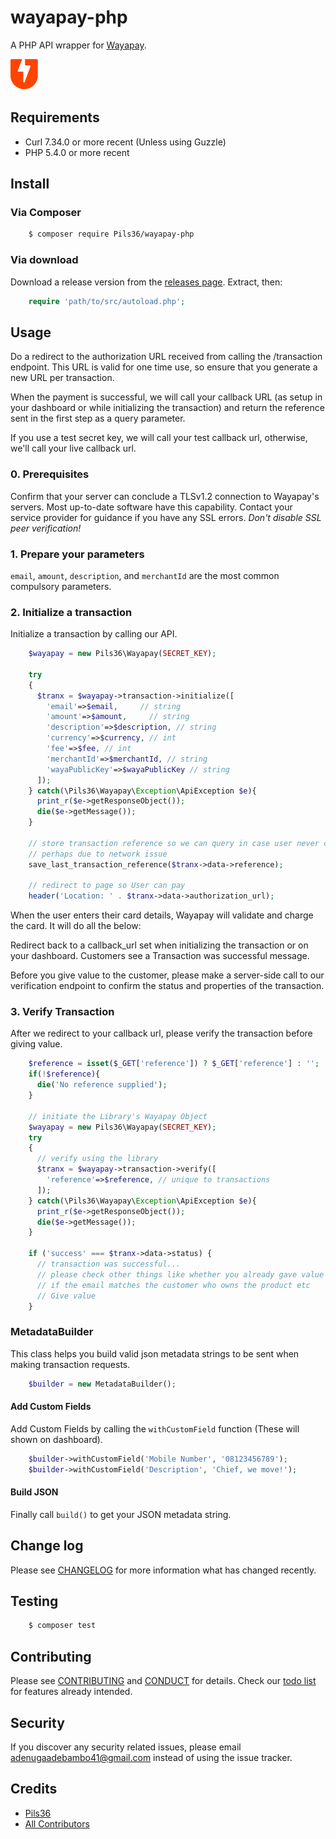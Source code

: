 # wayapay-php


A PHP API wrapper for [Wayapay](https://wayapay.ng/).

[![Wayapay](img/wayapay.png?raw=true "Wayapay")](https://wayapay.ng/)

## Requirements
- Curl 7.34.0 or more recent (Unless using Guzzle)
- PHP 5.4.0 or more recent

## Install

### Via Composer

``` bash
    $ composer require Pils36/wayapay-php
```

### Via download

Download a release version from the [releases page](https://github.com/Pils36/wayapay-php/releases).
Extract, then:
``` php
    require 'path/to/src/autoload.php';
```

## Usage

Do a redirect to the authorization URL received from calling the /transaction endpoint. This URL is valid for one time use, so ensure that you generate a new URL per transaction.

When the payment is successful, we will call your callback URL (as setup in your dashboard or while initializing the transaction) and return the reference sent in the first step as a query parameter.

If you use a test secret key, we will call your test callback url, otherwise, we'll call your live callback url.

### 0. Prerequisites
Confirm that your server can conclude a TLSv1.2 connection to Wayapay's servers. Most up-to-date software have this capability. Contact your service provider for guidance if you have any SSL errors.
*Don't disable SSL peer verification!*

### 1. Prepare your parameters
`email`, `amount`, `description`, and `merchantId` are the most common compulsory parameters.

### 2. Initialize a transaction
Initialize a transaction by calling our API.

```php
    $wayapay = new Pils36\Wayapay(SECRET_KEY);
    
    try
    {
      $tranx = $wayapay->transaction->initialize([
        'email'=>$email,     // string   
        'amount'=>$amount,     // string   
        'description'=>$description, // string
        'currency'=>$currency, // int
        'fee'=>$fee, // int
        'merchantId'=>$merchantId, // string
        'wayaPublicKey'=>$wayaPublicKey // string
      ]);
    } catch(\Pils36\Wayapay\Exception\ApiException $e){
      print_r($e->getResponseObject());
      die($e->getMessage());
    }

    // store transaction reference so we can query in case user never comes back
    // perhaps due to network issue
    save_last_transaction_reference($tranx->data->reference);

    // redirect to page so User can pay
    header('Location: ' . $tranx->data->authorization_url);
```

When the user enters their card details, Wayapay will validate and charge the card. It will do all the below:

Redirect back to a callback_url set when initializing the transaction or on your dashboard. Customers see a Transaction was successful message.


Before you give value to the customer, please make a server-side call to our verification endpoint to confirm the status and properties of the transaction.


### 3. Verify Transaction
After we redirect to your callback url, please verify the transaction before giving value.

```php
    $reference = isset($_GET['reference']) ? $_GET['reference'] : '';
    if(!$reference){
      die('No reference supplied');
    }

    // initiate the Library's Wayapay Object
    $wayapay = new Pils36\Wayapay(SECRET_KEY);
    try
    {
      // verify using the library
      $tranx = $wayapay->transaction->verify([
        'reference'=>$reference, // unique to transactions
      ]);
    } catch(\Pils36\Wayapay\Exception\ApiException $e){
      print_r($e->getResponseObject());
      die($e->getMessage());
    }

    if ('success' === $tranx->data->status) {
      // transaction was successful...
      // please check other things like whether you already gave value for this ref
      // if the email matches the customer who owns the product etc
      // Give value
    }
```

### MetadataBuilder

This class helps you build valid json metadata strings to be sent when making transaction requests.
```php
    $builder = new MetadataBuilder();
```


#### Add Custom Fields

Add Custom Fields by calling the `withCustomField` function (These will shown on dashboard).

```php
    $builder->withCustomField('Mobile Number', '08123456789');
    $builder->withCustomField('Description', 'Chief, we move!');
```

#### Build JSON

Finally call `build()` to get your JSON metadata string.


## Change log

Please see [CHANGELOG](CHANGELOG.md) for more information what has changed recently.

## Testing

``` bash
    $ composer test
```

## Contributing

Please see [CONTRIBUTING](.github/CONTRIBUTING.md) and [CONDUCT](.github/CONDUCT.md) for details. Check our [todo list](TODO.md) for features already intended.

## Security

If you discover any security related issues, please email adenugaadebambo41@gmail.com instead of using the issue tracker.

## Credits

- [Pils36][link-author]
- [All Contributors][link-contributors]


[link-author]: https://github.com/Pils36
[link-contributors]: ../../contributors
